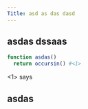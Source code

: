 ```yaml
---
Title: asd as das dasd
---
```


## asdas dssaas

```julia <2>
function asdas()  
  return occursin() #<1>
``` 

<1> says

## asdas 